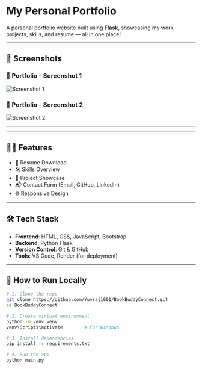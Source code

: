 # My Personal Portfolio


A personal portfolio website built using **Flask**, showcasing my work, projects, skills, and resume — all in one place!

---

## 📸 Screenshots

### 🔹 Portfolio - Screenshot 1
![Screenshot 1](static/images/portfolio-1.png)

### 🔹 Portfolio - Screenshot 2
![Screenshot 2](static/images/portfolio-2.png)

---

---

## 🧑‍💻 Features

- 📄 Resume Download
- 🛠️ Skills Overview
- 📁 Project Showcase
- 📬 Contact Form (Email, GitHub, LinkedIn)
- 🌐 Responsive Design

---

## 🛠️ Tech Stack

- **Frontend**: HTML, CSS, JavaScript, Bootstrap
- **Backend**: Python Flask
- **Version Control**: Git & GitHub
- **Tools**: VS Code, Render (for deployment)

---

## 📝 How to Run Locally

```bash
# 1. Clone the repo
git clone https://github.com/Yuvraj1001/BookBuddyConnect.git
cd BookBuddyConnect

# 2. Create virtual environment
python -m venv venv
venv\Scripts\activate        # For Windows

# 3. Install dependencies
pip install -r requirements.txt

# 4. Run the app
python main.py
